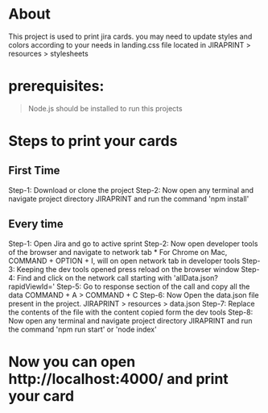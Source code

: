 # About
This project is used to print jira cards. you may need to update styles and colors according to your needs in landing.css file located in JIRAPRINT > resources > stylesheets

# prerequisites:
> Node.js should be installed to run this projects

# Steps to print your cards
## First Time 
Step-1: Download or clone the project
Step-2: Now open any terminal and navigate project directory JIRAPRINT and run the command 'npm install'

## Every time
Step-1: Open Jira and go to active sprint
Step-2: Now open developer tools of the browser and navigate to network tab
        * For Chrome on Mac, COMMAND + OPTION + I, will on open network tab in developer tools
Step-3: Keeping the dev tools opened press reload on the browser window
Step-4: Find and click on the network call starting with 'allData.json?rapidViewId='
Step-5: Go to response section of the call and copy all the data COMMAND + A > COMMAND + C
Step-6: Now Open the data.json file present in the project. JIRAPRINT > resources > data.json
Step-7: Replace the contents of the file with the content copied form the dev tools
Step-8: Now open any terminal and navigate project directory JIRAPRINT and run the command 'npm run start' or 'node index'

# Now you can open http://localhost:4000/ and print your card